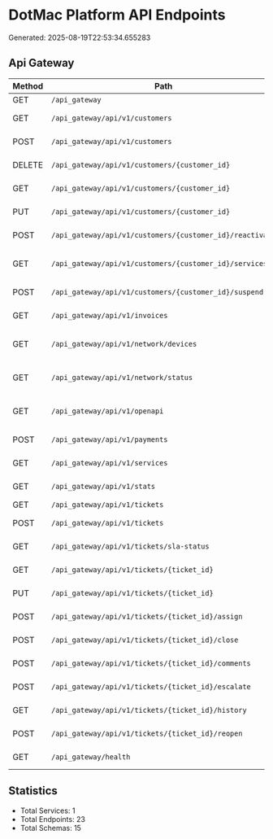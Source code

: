 # DotMac Platform API Endpoints

Generated: 2025-08-19T22:53:34.655283

## Api Gateway

| Method | Path | Description | Operation ID |
|--------|------|-------------|-------------|
| GET | `/api_gateway` | Root | root__get |
| GET | `/api_gateway/api/v1/customers` | List Customers | list_customers_api_v1_customers_get |
| POST | `/api_gateway/api/v1/customers` | Create Customer | create_customer_api_v1_customers_post |
| DELETE | `/api_gateway/api/v1/customers/{customer_id}` | Delete Customer | delete_customer_api_v1_customers__customer_id__delete |
| GET | `/api_gateway/api/v1/customers/{customer_id}` | Get Customer | get_customer_api_v1_customers__customer_id__get |
| PUT | `/api_gateway/api/v1/customers/{customer_id}` | Update Customer | update_customer_api_v1_customers__customer_id__put |
| POST | `/api_gateway/api/v1/customers/{customer_id}/reactivate` | Reactivate Customer | reactivate_customer_api_v1_customers__customer_id__reactivate_post |
| GET | `/api_gateway/api/v1/customers/{customer_id}/services` | Get Customer Services | get_customer_services_api_v1_customers__customer_id__services_get |
| POST | `/api_gateway/api/v1/customers/{customer_id}/suspend` | Suspend Customer | suspend_customer_api_v1_customers__customer_id__suspend_post |
| GET | `/api_gateway/api/v1/invoices` | List Invoices | list_invoices_api_v1_invoices_get |
| GET | `/api_gateway/api/v1/network/devices` | List Network Devices | list_network_devices_api_v1_network_devices_get |
| GET | `/api_gateway/api/v1/network/status` | Get Network Status | get_network_status_api_v1_network_status_get |
| GET | `/api_gateway/api/v1/openapi` | Get Openapi Spec | get_openapi_spec_api_v1_openapi_get |
| POST | `/api_gateway/api/v1/payments` | Process Payment | process_payment_api_v1_payments_post |
| GET | `/api_gateway/api/v1/services` | List Services | list_services_api_v1_services_get |
| GET | `/api_gateway/api/v1/stats` | Get Api Stats | get_api_stats_api_v1_stats_get |
| GET | `/api_gateway/api/v1/tickets` | List Tickets | list_tickets_api_v1_tickets_get |
| POST | `/api_gateway/api/v1/tickets` | Create Ticket | create_ticket_api_v1_tickets_post |
| GET | `/api_gateway/api/v1/tickets/sla-status` | Get Sla Status | get_sla_status_api_v1_tickets_sla_status_get |
| GET | `/api_gateway/api/v1/tickets/{ticket_id}` | Get Ticket Details | get_ticket_details_api_v1_tickets__ticket_id__get |
| PUT | `/api_gateway/api/v1/tickets/{ticket_id}` | Update Ticket | update_ticket_api_v1_tickets__ticket_id__put |
| POST | `/api_gateway/api/v1/tickets/{ticket_id}/assign` | Assign Ticket | assign_ticket_api_v1_tickets__ticket_id__assign_post |
| POST | `/api_gateway/api/v1/tickets/{ticket_id}/close` | Close Ticket | close_ticket_api_v1_tickets__ticket_id__close_post |
| POST | `/api_gateway/api/v1/tickets/{ticket_id}/comments` | Add Ticket Comment | add_ticket_comment_api_v1_tickets__ticket_id__comments_post |
| POST | `/api_gateway/api/v1/tickets/{ticket_id}/escalate` | Escalate Ticket | escalate_ticket_api_v1_tickets__ticket_id__escalate_post |
| GET | `/api_gateway/api/v1/tickets/{ticket_id}/history` | Get Ticket History | get_ticket_history_api_v1_tickets__ticket_id__history_get |
| POST | `/api_gateway/api/v1/tickets/{ticket_id}/reopen` | Reopen Ticket | reopen_ticket_api_v1_tickets__ticket_id__reopen_post |
| GET | `/api_gateway/health` | Health Check | health_check_health_get |

## Statistics

- Total Services: 1
- Total Endpoints: 23
- Total Schemas: 15
